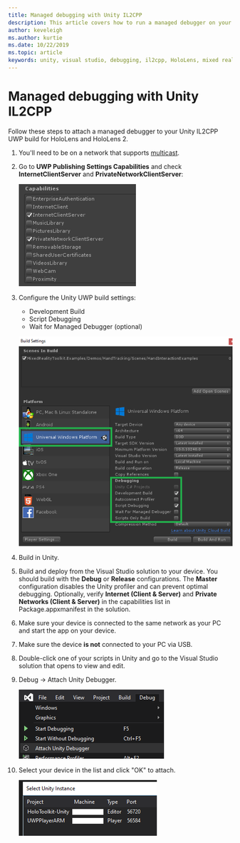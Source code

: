 ```yaml
---
title: Managed debugging with Unity IL2CPP
description: This article covers how to run a managed debugger on your Unity IL2CPP UWP project.
author: keveleigh
ms.author: kurtie
ms.date: 10/22/2019
ms.topic: article
keywords: unity, visual studio, debugging, il2cpp, HoloLens, mixed reality headset, windows mixed reality headset, virtual reality headset, UWP
---
```


# Managed debugging with Unity IL2CPP

Follow these steps to attach a managed debugger to your Unity IL2CPP UWP build for HoloLens and HoloLens 2.

1. You'll need to be on a network that supports [multicast](https://en.wikipedia.org/wiki/Multicast).
2. Go to **UWP Publishing Settings Capabilities** and check **InternetClientServer** and **PrivateNetworkClientServer**:

    ![UWP Publishing Settings Capabilities](images/il2cpp-debugging-capabilities.png)

3. Configure the Unity UWP build settings:
    - Development Build
    - Script Debugging
    - Wait for Managed Debugger (optional)

    ![UWP Build Settings](images/il2cpp-debugging-build.png)

4. Build in Unity.
5. Build and deploy from the Visual Studio solution to your device. You should build with the **Debug** or **Release** configurations. The **Master** configuration disables the Unity profiler and can prevent optimal debugging. Optionally, verify **Internet (Client & Server)** and **Private Networks (Client & Server)** in the capabilities list in Package.appxmanifest in the solution.
6. Make sure your device is connected to the same network as your PC and start the app on your device.
7. Make sure the device **is not** connected to your PC via USB.
8. Double-click one of your scripts in Unity and go to the Visual Studio solution that opens to view and edit.
9. Debug -> Attach Unity Debugger.

    ![Attach Unity Debugger](images/il2cpp-debugging-attach.png)

10. Select your device in the list and click "OK" to attach.

    ![Device List](images/il2cpp-debugging-machines.png)
